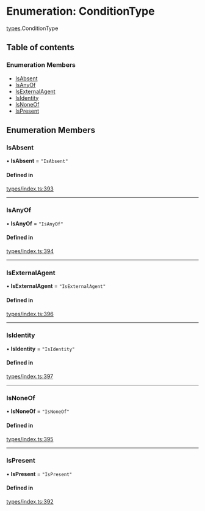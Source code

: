 # Enumeration: ConditionType

[types](../wiki/types).ConditionType

## Table of contents

### Enumeration Members

- [IsAbsent](../wiki/types.ConditionType#isabsent)
- [IsAnyOf](../wiki/types.ConditionType#isanyof)
- [IsExternalAgent](../wiki/types.ConditionType#isexternalagent)
- [IsIdentity](../wiki/types.ConditionType#isidentity)
- [IsNoneOf](../wiki/types.ConditionType#isnoneof)
- [IsPresent](../wiki/types.ConditionType#ispresent)

## Enumeration Members

### IsAbsent

• **IsAbsent** = ``"IsAbsent"``

#### Defined in

[types/index.ts:393](https://github.com/PolymeshAssociation/polymesh-sdk/blob/339b7503/src/types/index.ts#L393)

___

### IsAnyOf

• **IsAnyOf** = ``"IsAnyOf"``

#### Defined in

[types/index.ts:394](https://github.com/PolymeshAssociation/polymesh-sdk/blob/339b7503/src/types/index.ts#L394)

___

### IsExternalAgent

• **IsExternalAgent** = ``"IsExternalAgent"``

#### Defined in

[types/index.ts:396](https://github.com/PolymeshAssociation/polymesh-sdk/blob/339b7503/src/types/index.ts#L396)

___

### IsIdentity

• **IsIdentity** = ``"IsIdentity"``

#### Defined in

[types/index.ts:397](https://github.com/PolymeshAssociation/polymesh-sdk/blob/339b7503/src/types/index.ts#L397)

___

### IsNoneOf

• **IsNoneOf** = ``"IsNoneOf"``

#### Defined in

[types/index.ts:395](https://github.com/PolymeshAssociation/polymesh-sdk/blob/339b7503/src/types/index.ts#L395)

___

### IsPresent

• **IsPresent** = ``"IsPresent"``

#### Defined in

[types/index.ts:392](https://github.com/PolymeshAssociation/polymesh-sdk/blob/339b7503/src/types/index.ts#L392)
